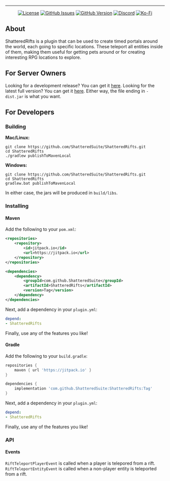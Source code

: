 <p align="center"><img src="https://raw.githubusercontent.com/ShatteredSuite/ShatteredRifts/master/header.png" alt=""/></p>

-----
<p align="center">
<a href="https://github.com/ShatteredSuite/ShatteredRifts/blob/master/LICENSE"><img alt="License" src="https://img.shields.io/github/license/ShatteredSuite/ShatteredRifts?style=for-the-badge&logo=github" /></a>
<a href="https://github.com/ShatteredSuite/ShatteredRifts/issues"><img alt="GitHub Issues" src="https://img.shields.io/github/issues/ShatteredSuite/ShatteredRifts?style=for-the-badge&logo=github" /></a>
<a href="https://github.com/ShatteredSuite/ShatteredRifts/releases"><img alt="GitHub Version" src="https://img.shields.io/github/release/ShatteredSuite/ShatteredRifts?label=Github%20Version&style=for-the-badge&logo=github" /></a>
<a href="https://discord.gg/zUbNX9t"><img alt="Discord" src="https://img.shields.io/badge/Get%20Help-On%20Discord-%237289DA?style=for-the-badge&logo=discord" /></a>
<a href="ko-fi.com/uberpilot"><img alt="Ko-Fi" src="https://img.shields.io/badge/Support-on%20Ko--fi-%23F16061?style=for-the-badge&logo=ko-fi" /></a>
</p>

## About

ShatteredRifts is a plugin that can be used to create timed portals around the world, each going to 
specific locations. These teleport all entities inside of them, making them useful for getting pets 
around or for creating interesting RPG locations to explore.

## For Server Owners

Looking for a development release? You can get it 
[here](https://github.com/ShatteredSuite/ShatteredRifts/releases/tag/latest). Looking for the latest
full version? You can get it [here](https://github.com/ShatteredSuite/ShatteredRifts/releases/latest).
Either way, the file ending in `-dist.jar` is what you want.

## For Developers

### Building

**Mac/Linux:**
```
git clone https://github.com/ShatteredSuite/ShatteredRifts.git
cd ShatteredRifts
./gradlew publishToMavenLocal
```

**Windows:**
```
git clone https://github.com/ShatteredSuite/ShatteredRifts.git
cd ShatteredRifts
gradlew.bat publishToMavenLocal
```

In either case, the jars will be produced in `build/libs`. 

### Installing

#### Maven
Add the following to your `pom.xml`:
```xml
<repositories> 
    <repository>
        <id>jitpack.io</id>
        <url>https://jitpack.io</url>
    </repository>
</repositories>

<dependencies>
    <dependency>
        <groupId>com.github.ShatteredSuite</groupId>
        <artifactId>ShatteredRifts</artifactId>
        <version>Tag</version>
    </dependency>
</dependencies>
```

Next, add a dependency in your `plugin.yml`:
```yaml
depend:
- ShatteredRifts
```

Finally, use any of the features you like!


#### Gradle
Add the following to your `build.gradle`:
```groovy
repositories {
    maven { url 'https://jitpack.io' }
}

dependencies {
    implementation 'com.github.ShatteredSuite:ShatteredRifts:Tag'
}
```

Next, add a dependency in your `plugin.yml`:
```yaml
depend:
- ShatteredRifts
```

Finally, use any of the features you like!

### API

#### Events

`RiftTeleportPlayerEvent` is called when a player is telepored from a rift. `RiftTeleportEntityEvent` 
is called when a non-player entity is teleported from a rift.